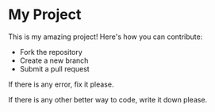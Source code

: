 # My Project
This is my amazing project! Here's how you can contribute:


- Fork the repository
- Create a new branch
- Submit a pull request


If there is any error, fix it please.

If there is any other better way to code, write it down please.  
  

